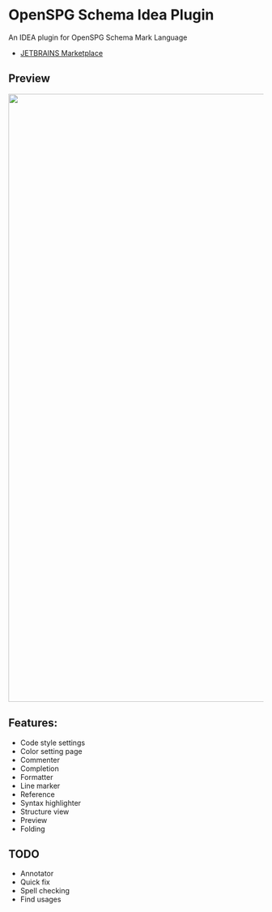 # OpenSPG Schema Idea Plugin

An IDEA plugin for OpenSPG Schema Mark Language

- [JETBRAINS Marketplace](https://plugins.jetbrains.com/plugin/26288-openspg-schema-mark-language-highlighter/)

## Preview

<div align="center">
    <img src="./docs/resources/screenshot.png" width="1200" alt="screenshot">
</div>

## Features:

- Code style settings
- Color setting page
- Commenter
- Completion
- Formatter
- Line marker
- Reference
- Syntax highlighter
- Structure view
- Preview
- Folding

## TODO

- Annotator
- Quick fix
- Spell checking
- Find usages

